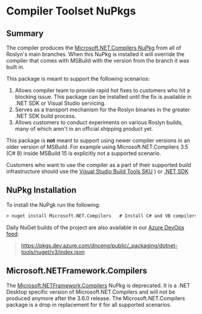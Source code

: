Compiler Toolset NuPkgs
===
## Summary
The compiler produces the [Microsoft.NET.Compilers NuPkg](https://www.nuget.org/packages/Microsoft.NET.Compilers)
from all of Roslyn's main branches. When this NuPkg is installed it will
override the compiler that comes with MSBuild with the version from the branch
it was built in.

This package is meant to support the following scenarios:
1. Allows compiler team to provide rapid hot fixes to customers who hit a blocking
issue. This package can be installed until the fix is available in .NET SDK or 
Visual Studio servicing.
1. Serves as a transport mechanism for the Roslyn binaries in the greater .NET
SDK build process.
1. Allows customers to conduct experiments on various Roslyn builds, many of
which aren't in an official shipping product yet.

This package is **not** meant to support using newer compiler versions in an
older version of MSBuild. For example using Microsoft.NET.Compilers
3.5 (C# 8) inside MSBuild 15 is explicitly not a supported scenario.

Customers who want to use the compiler as a part of their supported build 
infrastructure should use the [Visual Studio Build Tools SKU](https://docs.microsoft.com/en-us/visualstudio/install/workload-component-id-vs-build-tools?view=vs-2022])
) or [.NET SDK](https://dotnet.microsoft.com/download/visual-studio-sdks)

## NuPkg Installation

To install the NuPgk run the following:

```cmd
> nuget install Microsoft.NET.Compilers   # Install C# and VB compilers
```

Daily NuGet builds of the project are also available in our [Azure DevOps feed](https://dev.azure.com/dnceng/public/_packaging?_a=feed&feed=dotnet-tools):

> https://pkgs.dev.azure.com/dnceng/public/_packaging/dotnet-tools/nuget/v3/index.json

## Microsoft.NETFramework.Compilers

The [Microsoft.NETFramework.Compilers](https://www.nuget.org/packages/Microsoft.NETFramework.Compilers)
NuPkg is deprecated. It is a .NET Desktop specific version of
Microsoft.NET.Compilers and will not be produced anymore after the 
3.6.0 release. The Microsoft.NET.Compilers package is a drop in
replacement for it for all supported scenarios.
